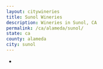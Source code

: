 ```yaml
---
layout: citywineries
title: Sunol Wineries
description: Wineries in Sunol, CA
permalink: /ca/alameda/sunol/
state: ca
county: alameda
city: sunol
---
```

-
